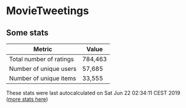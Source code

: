 # MovieTweetings
## Some stats

Metric | Value
--- | ---
Total number of ratings                 | 784,463
Number of unique users                  | 57,685
Number of unique items                  | 33,555
These stats were last autocalculated on Sat Jun 22 02:34:11 CEST 2019  ([more stats here](./stats.md))

